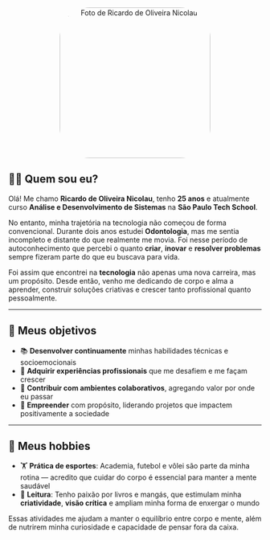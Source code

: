 <div style="text-align: center; margin-bottom: 1em;">
  <img src="img/ricardo.jpg" alt="Foto de Ricardo de Oliveira Nicolau" width="300px" style="border-radius: 20%;">
</div>

## 👨‍💻 Quem sou eu?

Olá! Me chamo **Ricardo de Oliveira Nicolau**, tenho **25 anos** e atualmente curso **Análise e Desenvolvimento de Sistemas** na **São Paulo Tech School**.

No entanto, minha trajetória na tecnologia não começou de forma convencional. Durante dois anos estudei **Odontologia**, mas me sentia incompleto e distante do que realmente me movia. Foi nesse período de autoconhecimento que percebi o quanto **criar**, **inovar** e **resolver problemas** sempre fizeram parte do que eu buscava para vida.

Foi assim que encontrei na **tecnologia** não apenas uma nova carreira, mas um propósito. Desde então, venho me dedicando de corpo e alma a aprender, construir soluções criativas e crescer tanto profissional quanto pessoalmente.

---

## 🎯 Meus objetivos

- 📚 **Desenvolver continuamente** minhas habilidades técnicas e socioemocionais  
- 💼 **Adquirir experiências profissionais** que me desafiem e me façam crescer  
- 🤝 **Contribuir com ambientes colaborativos**, agregando valor por onde eu passar  
- 🚀 **Empreender** com propósito, liderando projetos que impactem positivamente a sociedade  

---

## 🧠 Meus hobbies

- 🏋️ **Prática de esportes**: Academia, futebol e vôlei são parte da minha rotina — acredito que cuidar do corpo é essencial para manter a mente saudável  
- 📖 **Leitura**: Tenho paixão por livros e mangás, que estimulam minha **criatividade**, **visão crítica** e ampliam minha forma de enxergar o mundo  

Essas atividades me ajudam a manter o equilíbrio entre corpo e mente, além de nutrirem minha curiosidade e capacidade de pensar fora da caixa.

